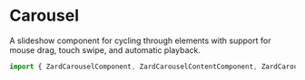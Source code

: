 # Carousel

A slideshow component for cycling through elements with support for mouse drag, touch swipe, and automatic playback.

```ts
import { ZardCarouselComponent, ZardCarouselContentComponent, ZardCarouselItemComponent } from '@zard/carousel';
```
